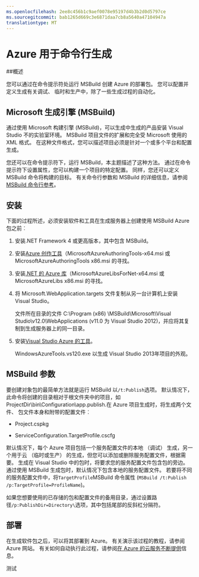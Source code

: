 ```yaml
---
ms.openlocfilehash: 2ee8c456b1c9aef0078e95197d4b3b2d0d5797ce
ms.sourcegitcommit: bab1265d669c3e6871daa7cb8a5640a47104947a
translationtype: MT
---
```

<properties 
   pageTitle="Azure 用于命令行生成"
   description="Azure 用于命令行生成"
   services="visual-studio-online"
   documentationCenter="na"
   authors="kempb"
   manager="douge"
   editor="tlee" />
<tags 
   ms.service="multiple"
   ms.devlang="multiple"
   ms.topic="article"
   ms.tgt_pltfrm="na"
   ms.workload="na"
   ms.date="08/24/2015"
   ms.author="kempb" />

# Azure 用于命令行生成

##概述

您可以通过在命令提示符处运行 MSBuild 创建 Azure 的部署包。 您可以配置并定义生成有关调试、 临时和生产中，除了一些生成过程的自动化。


## Microsoft 生成引擎 (MSBuild)

通过使用 Microsoft 构建引擎 (MSBuild)，可以生成中生成的产品安装 Visual Studio 不的实验室环境。 MSBuild 项目文件的扩展和完全受 Microsoft 使用的 XML 格式。 在这种文件格式，您可以描述项目必须是针对一个或多个平台和配置生成。

您还可以在命令提示符下，运行 MSBuild，本主题描述了这种方法。 通过在命令提示符下设置属性，您可以构建一个项目的特定配置。 同样，您还可以定义 MSBuild 命令将构建的目标。 有关命令行参数和 MSBuild 的详细信息，请参阅[MSBuild 命令行参考](https://msdn.microsoft.com/library/ms164311.aspx)。

## 安装

下面的过程所述，必须安装软件和工具在生成服务器上创建使用 MSBuild Azure 包之前︰

1. 安装.NET Framework 4 或更高版本，其中包含 MSBuild。

1. 安装[Azure 创作工具](http://go.microsoft.com/fwlink/?LinkId=394615)（MicrosoftAzureAuthoringTools-x64.msi 或 MicrosoftAzureAuthoringTools x86.msi 的寻找。

1. 安装[.NET 的 Azure 库](http://go.microsoft.com/fwlink/?LinkId=394616)（MicrosoftAzureLibsForNet-x64.msi 或 MicrosoftAzureLibs x86.msi 的寻找。

1. 将 Microsoft.WebApplication.targets 文件复制从另一台计算机上安装 Visual Studio。 

    文件所在目录的文件 C:\Program (x86) \MSBuild\Microsoft\Visual Studio\v12.0\WebApplications (v11.0 为 Visual Studio 2012)，并应将其复制到生成服务器上的同一目录。

1. 安装[Visual Studio Azure 的工具](http://go.microsoft.com/fwlink/?LinkId=394616)。 

    WindowsAzureTools.vs120.exe 以生成 Visual Studio 2013年项目的外观。

## MSBuild 参数

要创建对象包的最简单方法就是运行 MSBuild 以`/t:Publish`选项。 默认情况下，此命令将创建的目录相对于根文件夹中的项目，如 ProjectDir\bin\Configuration\app.publish\.在 Azure 项目生成时，将生成两个文件、 包文件本身和附带的配置文件︰

- Project.cspkg

- ServiceConfiguration.TargetProfile.cscfg

默认情况下，每个 Azure 项目包括一个服务配置文件的本地 （调试） 生成，另一个用于云 （临时或生产） 的生成，但您可以添加或删除服务配置文件，根据需要。 生成在 Visual Studio 中的包时，将要求您的服务配置文件包含包的旁边。 通过使用 MSBuild 生成包时，默认情况下包含本地的服务配置文件。 若要将不同的服务配置文件中，将`TargetProfile`MSBuild 命令属性 (`MSBuild /t:Publish /p:TargetProfile=ProfileName`)。

如果您想要使用的已存储的包和配置文件的备用目录，通过设置路径`/p:PublishDir=Directory\`选项，其中包括尾部的反斜杠分隔符。

## 部署

在生成软件包之后，可以将其部署到 Azure。 有关演示该过程的教程，请参阅 Azure 网站。 有关如何自动执行此过程，请参阅[在 Azure 的云服务不断提供](../cloud-services/cloud-services-dotnet-continuous-delivery)信息。


测试
